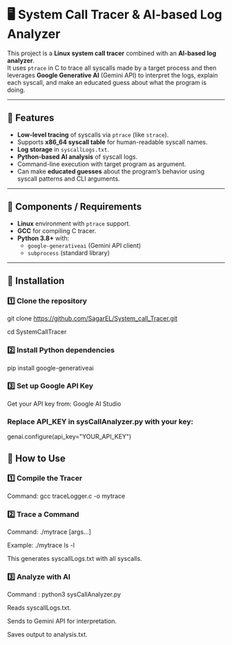 # 🖥️ System Call Tracer & AI-based Log Analyzer

This project is a **Linux system call tracer** combined with an **AI-based log analyzer**.  
It uses `ptrace` in C to trace all syscalls made by a target process and then leverages **Google Generative AI** (Gemini API) to interpret the logs, explain each syscall, and make an educated guess about what the program is doing.

---

## 📌 Features
- **Low-level tracing** of syscalls via `ptrace` (like `strace`).
- Supports **x86_64 syscall table** for human-readable syscall names.
- **Log storage** in `syscallLogs.txt`.
- **Python-based AI analysis** of syscall logs.
- Command-line execution with target program as argument.
- Can make **educated guesses** about the program’s behavior using syscall patterns and CLI arguments.

---

## 🧩 Components / Requirements
- **Linux** environment with `ptrace` support.
- **GCC** for compiling C tracer.
- **Python 3.8+** with:
  - `google-generativeai` (Gemini API client)
  - `subprocess` (standard library)

---

## 🔧 Installation

### 1️⃣ Clone the repository

git clone https://github.com/SagarEL/System_call_Tracer.git

cd SystemCallTracer

### 2️⃣ Install Python dependencies
pip install google-generativeai

### 3️⃣ Set up Google API Key
Get your API key from: Google AI Studio

### Replace API_KEY in sysCallAnalyzer.py with your key:

genai.configure(api_key="YOUR_API_KEY")


## 🚀 How to Use

### 1️⃣ Compile the Tracer

Command: gcc traceLogger.c -o mytrace
### 2️⃣ Trace a Command

Command: ./mytrace <command> [args...]

Example: ./mytrace ls -l

This generates syscallLogs.txt with all syscalls.

### 3️⃣ Analyze with AI

Command : python3 sysCallAnalyzer.py 

Reads syscallLogs.txt.

Sends to Gemini API for interpretation.

Saves output to analysis.txt.

